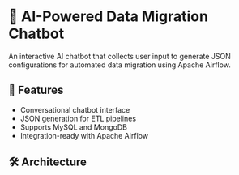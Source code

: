 # 🧠 AI-Powered Data Migration Chatbot

An interactive AI chatbot that collects user input to generate JSON configurations for automated data migration using Apache Airflow.

## 🚀 Features

- Conversational chatbot interface
- JSON generation for ETL pipelines
- Supports MySQL and MongoDB
- Integration-ready with Apache Airflow

## 🛠️ Architecture
